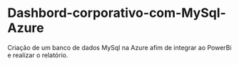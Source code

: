 # Dashbord-corporativo-com-MySql-Azure
Criação de um banco de dados MySql na Azure afim de integrar ao PowerBi e realizar o relatório.
